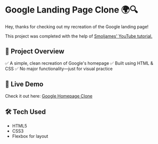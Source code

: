 # Google Landing Page Clone 🌍🔍

Hey, thanks for checking out my recreation of the Google landing page!

This project was completed with the help of [Smoljames' YouTube tutorial.](https://www.youtube.com/watch?v=Eb3lOiukwAQ&t=306s)

## 🎯 Project Overview

✅ A simple, clean recreation of Google's homepage
✅ Built using HTML & CSS
✅ No major functionality—just for visual practice

## 🚀 Live Demo

Check it out here: [Google Homepage Clone](https://kw-google-homepage.netlify.app/)

## 🛠 Tech Used

- HTML5
- CSS3
- Flexbox for layout
